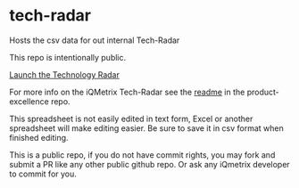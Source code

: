 # tech-radar
Hosts the csv data for out internal Tech-Radar

This repo is intentionally public.

[Launch the Technology Radar](https://radar.thoughtworks.com/?sheetId=https%3A%2F%2Fraw.githubusercontent.com%2FiQmetrix%2Ftech-radar%2Fmaster%2Ftech-radar.csv)

For more info on the iQMetrix Tech-Radar see the [readme](https://github.com/iQmetrix/product-excellence/blob/master/tech-radar/readme.md) in the product-excellence repo.

This spreadsheet is not easily edited in text form, Excel or another spreadsheet will make editing easier.  Be sure to save it in csv format when finished editing.

This is a public repo, if you do not have commit rights, you may fork and submit a PR like any other public github repo.  Or ask any iQmetrix developer to commit for you.
